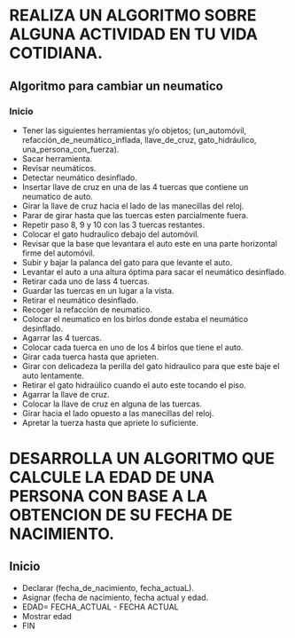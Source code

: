 # REALIZA UN ALGORITMO SOBRE ALGUNA ACTIVIDAD EN TU VIDA COTIDIANA.
## Algoritmo para cambiar un neumatico 
### Inicio 
* Tener las siguientes herramientas y/o objetos; (un_automóvil, refacción_de_neumático_inflada, llave_de_cruz, gato_hidráulico, una_persona_con_fuerza). 
* Sacar herramienta.
* Revisar neumáticos.
* Detectar neumático desinflado.
* Insertar llave de cruz en una de las 4 tuercas que contiene un neumatico de auto.
* Girar la llave de cruz hacia el lado de las manecillas del reloj.
* Parar de girar hasta que las tuercas esten parcialmente fuera. 
* Repetir paso 8, 9 y 10 con las 3 tuercas restantes.
* Colocar el gato hudraulico debajo del automóvil.
* Revisar que la base que levantara el auto este en una parte horizontal firme del automóvil. 
* Subir y bajar la palanca del gato para que levante el auto. 
* Levantar el auto a una altura óptima para sacar el neumático desinflado. 
* Retirar cada uno de lass 4 tuercas. 
* Guardar las tuercas en un lugar a la vista. 
* Retirar el neumático desinflado. 
* Recoger la refacción de neumatico. 
* Colocar el neumatico en los birlos donde estaba el neumático desinflado. 
* Agarrar las 4 tuercas. 
* Colocar cada tuerca en uno de los 4 birlos que tiene el auto.
* Girar cada tuerca hasta que aprieten. 
* Girar con delicadeza la perilla del gato hidraulico para que este baje el auto lentamente.
* Retirar el gato hidraúlico cuando el auto este tocando el piso. 
* Agarrar la llave de cruz. 
* Colocar la llave de cruz en alguna de las tuercas. 
* Girar hacia el lado opuesto a las manecillas del reloj.
* Apretar la tuerza hasta que apriete lo suficiente. 

# DESARROLLA UN ALGORITMO QUE CALCULE LA EDAD DE UNA PERSONA CON BASE A LA OBTENCION DE SU FECHA DE NACIMIENTO.
## Inicio 
* Declarar (fecha_de_nacimiento, fecha_actuaL). 
* Asignar (fecha de nacimiento, fecha actual y edad. 
* EDAD= FECHA_ACTUAL - FECHA ACTUAL
* Mostrar edad
* FIN 
